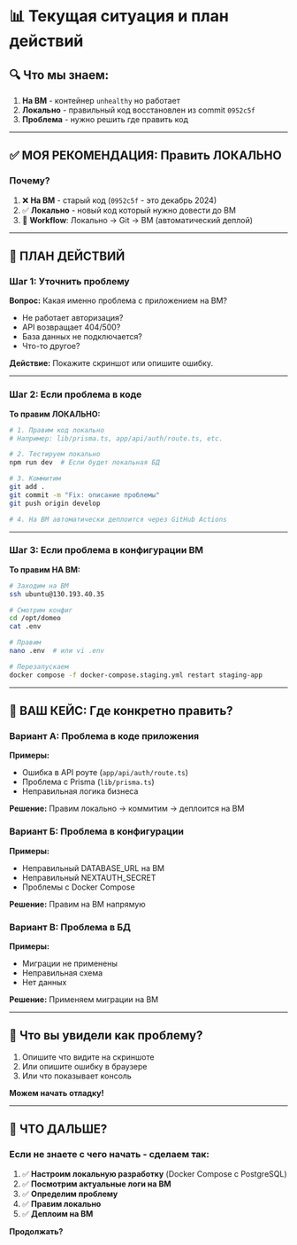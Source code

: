 # 📊 Текущая ситуация и план действий

## 🔍 Что мы знаем:

1. **На ВМ** - контейнер `unhealthy` но работает
2. **Локально** - правильный код восстановлен из commit `0952c5f`
3. **Проблема** - нужно решить где править код

---

## ✅ МОЯ РЕКОМЕНДАЦИЯ: Править **ЛОКАЛЬНО**

### Почему?

1. ❌ **На ВМ** - старый код (`0952c5f` - это декабрь 2024)
2. ✅ **Локально** - новый код который нужно довести до ВМ
3. 🔄 **Workflow**: Локально → Git → ВМ (автоматический деплой)

---

## 🎯 ПЛАН ДЕЙСТВИЙ

### Шаг 1: Уточнить проблему

**Вопрос:** Какая именно проблема с приложением на ВМ?
- Не работает авторизация?
- API возвращает 404/500?
- База данных не подключается?
- Что-то другое?

**Действие:** Покажите скриншот или опишите ошибку.

---

### Шаг 2: Если проблема в коде

**То правим ЛОКАЛЬНО:**

```bash
# 1. Правим код локально
# Например: lib/prisma.ts, app/api/auth/route.ts, etc.

# 2. Тестируем локально
npm run dev  # Если будет локальная БД

# 3. Коммитим
git add .
git commit -m "Fix: описание проблемы"
git push origin develop

# 4. На ВМ автоматически деплоится через GitHub Actions
```

---

### Шаг 3: Если проблема в конфигурации ВМ

**То правим НА ВМ:**

```bash
# Заходим на ВМ
ssh ubuntu@130.193.40.35

# Смотрим конфиг
cd /opt/domeo
cat .env

# Правим
nano .env  # или vi .env

# Перезапускаем
docker compose -f docker-compose.staging.yml restart staging-app
```

---

## 🤔 ВАШ КЕЙС: Где конкретно править?

### Вариант А: Проблема в коде приложения

**Примеры:**
- Ошибка в API роуте (`app/api/auth/route.ts`)
- Проблема с Prisma (`lib/prisma.ts`)
- Неправильная логика бизнеса

**Решение:** Правим локально → коммитим → деплоится на ВМ

### Вариант Б: Проблема в конфигурации

**Примеры:**
- Неправильный DATABASE_URL на ВМ
- Неправильный NEXTAUTH_SECRET
- Проблемы с Docker Compose

**Решение:** Правим на ВМ напрямую

### Вариант В: Проблема в БД

**Примеры:**
- Миграции не применены
- Неправильная схема
- Нет данных

**Решение:** Применяем миграции на ВМ

---

## 📝 Что вы увидели как проблему?

1. Опишите что видите на скриншоте
2. Или опишите ошибку в браузере
3. Или что показывает консоль

**Можем начать отладку!**

---

## 🚀 ЧТО ДАЛЬШЕ?

### Если не знаете с чего начать - сделаем так:

1. ✅ **Настроим локальную разработку** (Docker Compose с PostgreSQL)
2. ✅ **Посмотрим актуальные логи на ВМ**
3. ✅ **Определим проблему**
4. ✅ **Правим локально**
5. ✅ **Деплоим на ВМ**

**Продолжать?**

